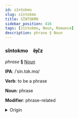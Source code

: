 ```yaml
---
id: sîntokmo
slug: sîntokmo
title: SÎNTOKMO
sidebar_position: 416
tags: [sîntokmo, Noun, Romance]
description: phrase § Noun
---
```


### sîntokmo&emsp;<span kind="abugida">ɐ̃ɟc̑ƶ</span>

*phrase* **§** [Noun](../../tags/Noun)

**IPA**: /ˈsin.tɑk.mɑ/

**Verb**: to be a phrase

**Noun**: phrase

**Modifier**: phrase-related

<details>
    <summary>Origin</summary>
    Italian sintagma /sinˈtaɡ.ma/<br/>
    <em>Romance Language Family</em>
</details>